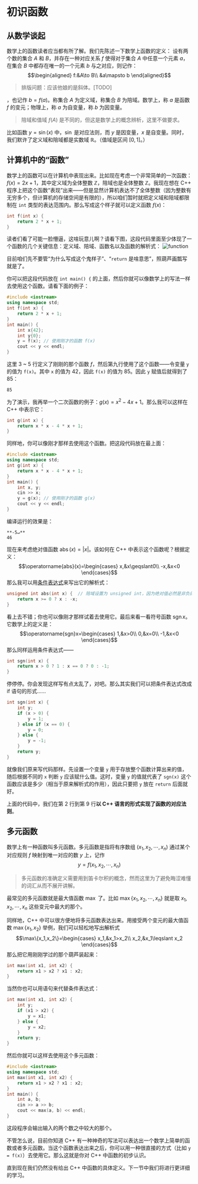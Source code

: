 # 初识函数

## 从数学谈起

数学上的函数读者应当都有所了解。我们先陈述一下数学上函数的定义：
设有两个数的集合 $A$ 和 $B$，并存在一种对应关系 $f$  使得对于集合 $A$ 中任意一个元素 $a$，在集合 $B$ 中都存在唯一的一个元素 $b$ 与之对应，则记作：
$$\begin{aligned}
f:&A\to B\\
&a\mapsto b
\end{aligned}$$

> 排版问题：应该他娘的是斜体。[TODO]

，也记作 $b=f(a)$。称集合 $A$ 为定义域，称集合 $B$ 为陪域。数学上，称 $a$ 是函数 $f$ 的变元；物理上，称 $a$ 为自变量，称 $b$ 为因变量。

> 陪域和值域 $f(A)$ 是不同的，但这是数学上的概念辨析，这里不做要求。

比如函数 $y=\sin(x)$ 中，$\sin$ 是对应法则，而 $y$ 是因变量，$x$ 是自变量。同时，我们默许了定义域和陪域都是实数域 $\mathbb R$。（值域是区间 $[0,1]$。）

## 计算机中的“函数”

数学上的函数可以在计算机中表现出来。比如现在考虑一个非常简单的一次函数：$f(x)=2x+1$，其中定义域为全体整数 $\mathbb Z$，陪域也是全体整数 $\mathbb Z$。我现在想在 C++ 程序上把这个函数“表现”出来——但是显然计算机表达不了全体整数（因为整数有无穷多个，但计算机的存储空间是有限的），所以咱们暂时就把定义域和陪域都限制在 `int` 类型的表达范围内。那么写成这个样子就可以定义函数 $f(x)$：
```cpp
int f(int x) {
    return 2 * x + 1;
}
```
读者们看了可能一脸懵逼，这啥玩意儿啊？请看下图，这段代码里面至少体现了一个函数的几个关键信息：定义域、陪域、函数名以及函数的解析式：
![function](https://s1.ax1x.com/2020/07/14/UUrcdg.png)

目前咱们先不要管“为什么写成这个鬼样子”、“`return` 是啥意思”，照葫芦画瓢写就是了。

你可以把这段代码放在 `int main() {` 的上面，然后你就可以像数学上的写法一样去使用这个函数。请看下面的例子：
```cpp
#include <iostream>
using namespace std;
int f(int x) {
    return 2 * x + 1;
}
int main() {
    int x{42};
    int y{0};
    y = f(x); // 使用刚才的函数 f(x)
    cout << y << endl; 
}
```
这里 3 \~ 5 行定义了刚刚的那个函数 $f$，然后第九行使用了这个函数——令变量 `y` 的值为 `f(x)`。其中 `x` 的值为 42，因此 `f(x)` 的值为 85。因此 `y` 赋值后就得到了 85：
```io
85
```
为了演示，我再举一个二次函数的例子：$g(x)=x^2-4x+1$。那么我可以这样在 C++ 中表示它：
```cpp
int g(int x) {
    return x * x - 4 * x + 1;
}
```
同样地，你可以像刚才那样去使用这个函数。把这段代码放在最上面：
```cpp
#include <iostream>
using namespace std;
int g(int x) {
    return x * x - 4 * x + 1;
}
int main() {
    int x, y;
    cin >> x;
    y = g(x); // 使用刚才的函数 g(x)
    cout << y << endl; 
}
```
编译运行的效果是：
```io
**-5↵**
46
```

现在来考虑绝对值函数 $\operatorname{abs}(x)=|x|$。该如何在 C++ 中表示这个函数呢？根据定义：
$$\operatorname{abs}(x)=\begin{cases}
x,&x\geqslant0\\
-x,&x<0
\end{cases}$$
那么我可以用[条件表达式](/ch02/part2/other_operator#条件运算符)来写出它的解析式：
```cpp
unsigned int abs(int x) {  // 陪域设置为 unsigned int，因为绝对值必然是非负的
    return x >= 0 ? x : -x;
}
```
看上去不错；你也可以像刚才那样试着去使用它。最后来看一看符号函数 $\operatorname{sgn} x$。它数学上的定义是：
$$\operatorname{sgn}x=\begin{cases}
1,&x>0\\
0,&x=0\\
-1,&x<0
\end{cases}$$
那么同样运用条件表达式——
```cpp
int sgn(int x) {
    return x > 0 ? 1 : x == 0 ? 0 : -1;
}
```
停停停。你会发现这样写有点太乱了，对吧。那么其实我们可以把条件表达式改成 if 语句的形式……
```cpp
int sgn(int x) {
    int y;
    if (x > 0) {
        y = 1;
    } else if (x == 0) {
        y = 0;
    } else {
        y = -1;
    }
    return y;
}
```
就像我们原来写代码那样。先设置一个变量 `y` 用于存放整个函数计算出来的值，随后根据不同的 `x` 判断 `y` 应该赋什么值。这时，变量 `y` 的值就代表了 `sgn(x)` 这个函数应该是多少（相当于原来解析式的作用），因此只要把 `y` 放在 `return` 后面就好。

上面的代码中，我们在第 2 行到第 9 行**以 C++ 语言的形式实现了函数的对应法则**。

## 多元函数

数学上有一种函数叫多元函数。多元函数是指将有序数组 $(x_1,x_2,\cdots,x_n)$ 通过某个对应规则 $f$ 映射到唯一对应的数 $y$ 上，记作
$$y=f(x_1,x_2,\cdots,x_n)$$

> 多元函数的准确定义需要用到笛卡尔积的概念，然而这里为了避免晦涩难懂的词汇从而不展开讲解。

最常见的多元函数就是最大值函数 $\max$ 了。比如 $\max\{x_1,x_2,\cdots,x_n\}$ 就是取 $x_1,x_2,\cdots,x_n$ 这些变元中最大的那个。

同样地，C++ 中可以很方便地将多元函数表达出来。用接受两个变元的最大值函数 $\max\{x_1,x_2\}$ 举例，我们可以轻松地写出解析式
$$\max\{x_1,x_2\}=\begin{cases}
x_1,&x_1>x_2\\
x_2,&x_1\leqslant x_2
\end{cases}$$
那么把它用刚刚学过的那个葫芦装起来：
```cpp
int max(int x1, int x2) {
    return x1 > x2 ? x1 : x2;
}
```
当然你也可以用语句来代替条件表达式：
```cpp
int max(int x1, int x2) {
    int y;
    if (x1 > x2) {
        y = x1;
    } else {
        y = x2;
    }
    return y;
}
```
然后你就可以这样去使用这个多元函数：
```cpp
#include <iostream>
using namespace std;
int max(int x1, int x2) {
    return x1 > x2 ? x1 : x2;
}
int main() {
    int a, b;
    cin >> a >> b;
    cout << max(a, b) << endl;
}
```
这段程序会输出输入的两个数之中较大的那个。

不管怎么说，目前你知道 C++ 有一种神奇的写法可以表达出一个数学上简单的函数或者多元函数。当这个函数表达出来之后，你可以用一种很直接的方式（比如 `y = f(x)`）去使用它。那么这就是你对 C++ 中函数的初步认识。

直到现在我们仍然没有给出 C++ 中函数的具体定义。下一节中我们将进行更详细的学习。